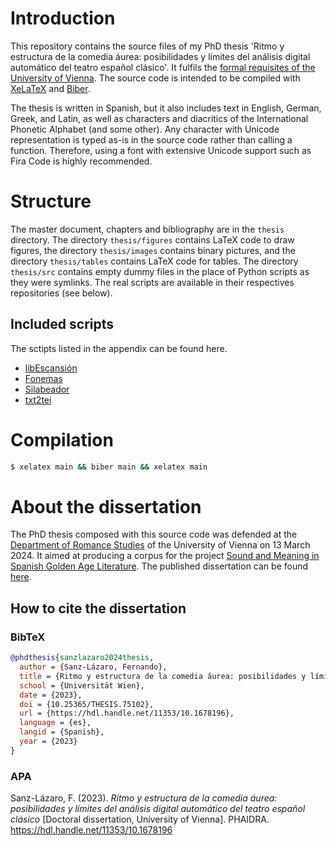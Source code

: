 # Introduction
This repository contains the source files of my PhD thesis 'Ritmo y estructura de la comedia áurea: posibilidades y límites del análisis digital automático del teatro español clásico'. It fulfils the [formal requisites of the University of Vienna](https://lehre-schmelz.univie.ac.at/waehrend-des-studiums/abschlussarbeiten/). The source code is intended to be compiled with [XeLaTeX](https://tug.org/xetex/) and [Biber](https://www.ctan.org/pkg/biber).

The thesis is written in Spanish, but it also includes text in English, German, Greek, and Latin, as well as characters and diacritics of the International Phonetic Alphabet (and some other). Any character with Unicode representation is typed as-is in the source code rather than calling a function. Therefore, using a font with extensive Unicode support such as Fira Code is highly recommended. 


# Structure
The master document, chapters and bibliography are in the ```thesis``` directory. The directory ```thesis/figures``` contains LaTeX code to draw figures, the directory ```thesis/images``` contains binary pictures, and the directory ```thesis/tables``` contains LaTeX code for tables. The directory ```thesis/src``` contains empty dummy files in the place of Python scripts as they were symlinks. The real scripts are available in their respectives repositories (see below).

## Included scripts

The sctipts listed in the appendix can be found here.
- [libEscansión](https://github.com/fsanzl/libEscansion)
- [Fonemas](https://github.com/fsanzl/fonemas)
- [Silabeador](https://github.com/fsanzl/silabeador)
- [txt2tei](https://github.com/fsanzl/txt2tei)

 
# Compilation

```bash
$ xelatex main && biber main && xelatex main
```

# About the dissertation
The PhD thesis composed with this source code was defended at the [Department of Romance Studies](https://romanistik.univie.ac.at/) of the University of Vienna on 13 March 2024. It aimed at producing a corpus for the project [Sound and Meaning in Spanish Golden Age Literature](https://doi.org/10.55776/P32563). The published dissertation can be found [here](https://doi.org/10.25365/thesis.75102).

## How to cite the dissertation
### BibTeX

```bibtex
@phdthesis{sanzlazaro2024thesis,
  author = {Sanz-Lázaro, Fernando},
  title = {Ritmo y estructura de la comedia áurea: posibilidades y límites del análisis digital automático del teatro español clásico},
  school = {Universität Wien},
  date = {2023},
  doi = {10.25365/THESIS.75102},
  url = {https://hdl.handle.net/11353/10.1678196}, 
  language = {es},
  langid = {Spanish},
  year = {2023}
}
```
### APA

Sanz-Lázaro, F. (2023). *Ritmo y estructura de la comedia áurea: posibilidades y límites del análisis digital automático del teatro español clásico* [Doctoral dissertation, University of Vienna]. PHAIDRA. <https://hdl.handle.net/11353/10.1678196>

